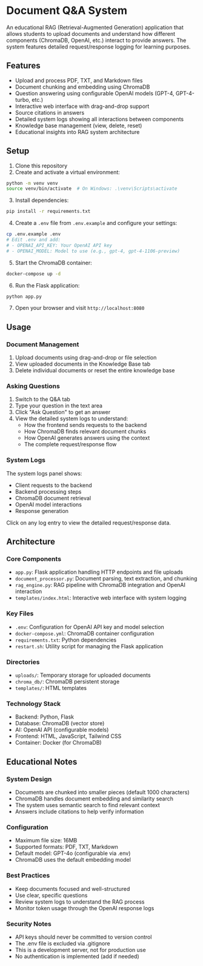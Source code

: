 # Document Q&A System

An educational RAG (Retrieval-Augmented Generation) application that allows students to upload documents and understand how different components (ChromaDB, OpenAI, etc.) interact to provide answers. The system features detailed request/response logging for learning purposes.

## Features

- Upload and process PDF, TXT, and Markdown files
- Document chunking and embedding using ChromaDB
- Question answering using configurable OpenAI models (GPT-4, GPT-4-turbo, etc.)
- Interactive web interface with drag-and-drop support
- Source citations in answers
- Detailed system logs showing all interactions between components
- Knowledge base management (view, delete, reset)
- Educational insights into RAG system architecture

## Setup

1. Clone this repository
2. Create and activate a virtual environment:
```bash
python -m venv venv
source venv/bin/activate  # On Windows: .\venv\Scripts\activate
```

3. Install dependencies:
```bash
pip install -r requirements.txt
```

4. Create a `.env` file from `.env.example` and configure your settings:
```bash
cp .env.example .env
# Edit .env and add:
# - OPENAI_API_KEY: Your OpenAI API key
# - OPENAI_MODEL: Model to use (e.g., gpt-4, gpt-4-1106-preview)
```

5. Start the ChromaDB container:
```bash
docker-compose up -d
```

6. Run the Flask application:
```bash
python app.py
```

7. Open your browser and visit `http://localhost:8080`

## Usage

### Document Management
1. Upload documents using drag-and-drop or file selection
2. View uploaded documents in the Knowledge Base tab
3. Delete individual documents or reset the entire knowledge base

### Asking Questions
1. Switch to the Q&A tab
2. Type your question in the text area
3. Click "Ask Question" to get an answer
4. View the detailed system logs to understand:
   - How the frontend sends requests to the backend
   - How ChromaDB finds relevant document chunks
   - How OpenAI generates answers using the context
   - The complete request/response flow

### System Logs
The system logs panel shows:
- Client requests to the backend
- Backend processing steps
- ChromaDB document retrieval
- OpenAI model interactions
- Response generation

Click on any log entry to view the detailed request/response data.

## Architecture

### Core Components
- `app.py`: Flask application handling HTTP endpoints and file uploads
- `document_processor.py`: Document parsing, text extraction, and chunking
- `rag_engine.py`: RAG pipeline with ChromaDB integration and OpenAI interaction
- `templates/index.html`: Interactive web interface with system logging

### Key Files
- `.env`: Configuration for OpenAI API key and model selection
- `docker-compose.yml`: ChromaDB container configuration
- `requirements.txt`: Python dependencies
- `restart.sh`: Utility script for managing the Flask application

### Directories
- `uploads/`: Temporary storage for uploaded documents
- `chroma_db/`: ChromaDB persistent storage
- `templates/`: HTML templates

### Technology Stack
- Backend: Python, Flask
- Database: ChromaDB (vector store)
- AI: OpenAI API (configurable models)
- Frontend: HTML, JavaScript, Tailwind CSS
- Container: Docker (for ChromaDB)

## Educational Notes

### System Design
- Documents are chunked into smaller pieces (default 1000 characters)
- ChromaDB handles document embedding and similarity search
- The system uses semantic search to find relevant context
- Answers include citations to help verify information

### Configuration
- Maximum file size: 16MB
- Supported formats: PDF, TXT, Markdown
- Default model: GPT-4o (configurable via .env)
- ChromaDB uses the default embedding model

### Best Practices
- Keep documents focused and well-structured
- Use clear, specific questions
- Review system logs to understand the RAG process
- Monitor token usage through the OpenAI response logs

### Security Notes
- API keys should never be committed to version control
- The .env file is excluded via .gitignore
- This is a development server, not for production use
- No authentication is implemented (add if needed)
